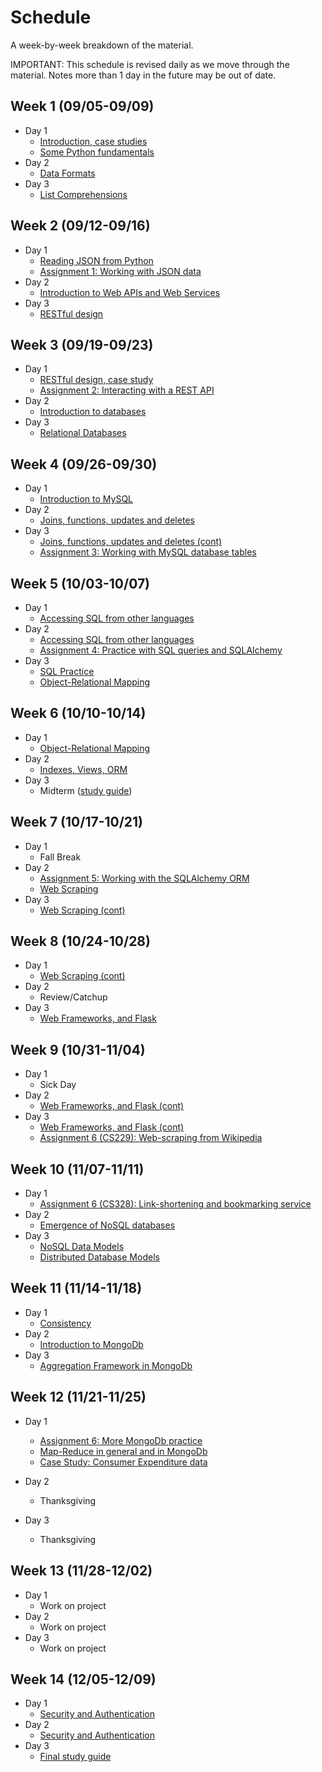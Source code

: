 # Schedule

A week-by-week breakdown of the material.

IMPORTANT: This schedule is revised daily as we move through the material. Notes more than 1 day in the future may be out of date.

## Week  1 (09/05-09/09)

- Day 1
    - [Introduction, case studies](notes/intro.md)
    - [Some Python fundamentals](notes/intro_python.md)
- Day 2
    - [Data Formats](notes/data_formats.md)
- Day 3
    - [List Comprehensions](notes/list_comprehensions.md)

## Week  2 (09/12-09/16)

- Day 1
    - [Reading JSON from Python](notes/json_python.md)
    - [Assignment 1: Working with JSON data](assignments/1.md)
- Day 2
    - [Introduction to Web APIs and Web Services](notes/web_apis.md)
- Day 3
    - [RESTful design](notes/rest.md)

## Week  3 (09/19-09/23)

- Day 1
    - [RESTful design, case study](notes/rest_case_study.md)
    - [Assignment 2: Interacting with a REST API](assignments/2.md)
- Day 2
    - [Introduction to databases](notes/databases_intro.md)
- Day 3
    - [Relational Databases](notes/databases_relational.md)

## Week  4 (09/26-09/30)

- Day 1
    - [Introduction to MySQL](notes/databases_mysql.md)
- Day 2
    - [Joins, functions, updates and deletes](notes/databases_mysql_advanced.md)
- Day 3
    - [Joins, functions, updates and deletes (cont)](notes/databases_mysql_advanced.md)
    - [Assignment 3: Working with MySQL database tables](assignments/3.md)

## Week  5 (10/03-10/07)

- Day 1
    - [Accessing SQL from other languages](notes/databases_sqlalchemy.md)
- Day 2
    - [Accessing SQL from other languages](notes/databases_sqlalchemy.md)
    - [Assignment 4: Practice with SQL queries and SQLAlchemy](assignments/4.md)
- Day 3
    - [SQL Practice](notes/sql_practice.md)
    - [Object-Relational Mapping](notes/databases_orm.md)

## Week  6 (10/10-10/14)

- Day 1
    - [Object-Relational Mapping](notes/databases_orm.md)
- Day 2
    - [Indexes, Views, ORM](notes/sql_odds_ends.md)
- Day 3
    - Midterm ([study guide](notes/midterm1_study_guide.md))

## Week  7 (10/17-10/21)

- Day 1
    - Fall Break
- Day 2
    - [Assignment 5: Working with the SQLAlchemy ORM](assignments/5.md)
    - [Web Scraping](notes/web_scraping.md)
- Day 3
    - [Web Scraping (cont)](notes/web_scraping.md)

## Week  8 (10/24-10/28)

- Day 1
    - [Web Scraping (cont)](notes/web_scraping.md)
- Day 2
    - Review/Catchup
- Day 3
    - [Web Frameworks, and Flask](notes/databases_web_frameworks.md)

## Week  9 (10/31-11/04)

- Day 1
    - Sick Day
- Day 2
    - [Web Frameworks, and Flask (cont)](notes/databases_web_frameworks.md)
- Day 3
    - [Web Frameworks, and Flask (cont)](notes/databases_web_frameworks.md)
    - [Assignment 6 (CS229): Web-scraping from Wikipedia](assignments/6_229.md)

## Week 10 (11/07-11/11)

- Day 1
    - [Assignment 6 (CS328): Link-shortening and bookmarking service](assignments/6_328.md)
- Day 2
    - [Emergence of NoSQL databases](notes/nosql_start.md)
- Day 3
    - [NoSQL Data Models](notes/nosql_data_models.md)
    - [Distributed Database Models](notes/nosql_distributed.md)

## Week 11 (11/14-11/18)

- Day 1
    - [Consistency](notes/nosql_consistency.md)
- Day 2
    - [Introduction to MongoDb](notes/mongodb.md)
- Day 3
    - [Aggregation Framework in MongoDb](notes/mongodb_aggregation.md)

## Week 12 (11/21-11/25)

- Day 1
    - [Assignment 6: More MongoDb practice](assignments/6.md)
    - [Map-Reduce in general and in MongoDb](notes/mongodb_mapreduce.md)
    - [Case Study: Consumer Expenditure data](notes/mongodb_practice.md)

- Day 2
    - Thanksgiving
- Day 3
    - Thanksgiving

## Week 13 (11/28-12/02)

- Day 1
    - Work on project
- Day 2
    - Work on project
- Day 3
    - Work on project

## Week 14 (12/05-12/09)

- Day 1
    - [Security and Authentication](notes/security_auth.md)
- Day 2
    - [Security and Authentication](notes/security_auth.md)
- Day 3
    - [Final study guide](notes/midterm2_study_guide.md)
